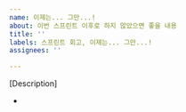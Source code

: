```yaml
---
name: 이제는... 그만...!
about: 이번 스프린트 이후로 하지 않았으면 좋을 내용
title: ''
labels: 스프린트 회고, 이제는... 그만...!
assignees: ''

---
```


[Description]
<!-- 이번 스프린트 이후로 하지 않았으면 하거나, 지양해야 할 내용을 작성해주세요! -->

-
